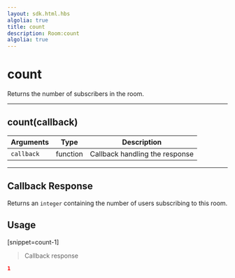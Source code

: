 ```yaml
---
layout: sdk.html.hbs
algolia: true
title: count
description: Room:count
algolia: true
---
```

  

# count
Returns the number of subscribers in the room.

---

## count(callback)

| Arguments | Type | Description |
|---------------|---------|----------------------------------------|
| ``callback`` | function | Callback handling the response |

---

## Callback Response

Returns an `integer` containing the number of users subscribing to this room.

## Usage

[snippet=count-1]
> Callback response

```json
1
```
